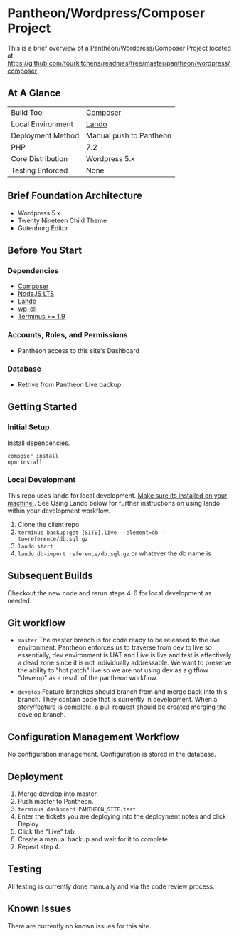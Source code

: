 # Pantheon/Wordpress/Composer Project

This is a brief overview of a Pantheon/Wordpress/Composer Project located at https://github.com/fourkitchens/readmes/tree/master/pantheon/wordpress/composer

## At A Glance
|   |   |
|---|---|
| Build Tool | <a href='https://getcomposer.org/download/'>Composer</a> |
| Local Environment | <a href='https://github.com/lando/lando/releases'>Lando</a> |
| Deployment Method | Manual push to Pantheon |
| PHP | 7.2 |
| Core Distribution | Wordpress 5.x |
| Testing Enforced | None |

## Brief Foundation Architecture

* Wordpress 5.x
* Twenty Nineteen Child Theme
* Gutenburg Editor

## Before You Start

### Dependencies

* [Composer](https://getcomposer.org/download/)
* [NodeJS LTS](https://nodejs.org/en/)
* [Lando](https://github.com/lando/lando/releases)
* [wp-cli](https://wp-cli.org/)
* [Terminus >= 1.9](https://github.com/pantheon-systems/terminus)

### Accounts, Roles, and Permissions

* Pantheon access to this site's Dashboard

### Database

* Retrive from Pantheon Live backup

## Getting Started

### Initial Setup

Install dependencies.
```
composer install
npm install
```

### Local Development

This repo uses lando for local development. [Make sure its installed on your machine.](https://github.com/lando/lando/releases). See Using Lando below for further instructions on using lando within your development workflow.

1. Clone the client repo
2. `terminus backup:get [SITE].live --element=db --to=reference/db.sql.gz`
3. `lando start`
4. `lando db-import reference/db.sql.gz` or whatever the db name is
## Subsequent Builds

Checkout the new code and rerun steps 4-6 for local development as needed.


## Git workflow

- `master` The master branch is for code ready to be released to the live environment. Pantheon enforces us to traverse from dev to live so essentially, dev environment is UAT and Live is live and test is effectively a dead zone since it is not individually addressable. We want to preserve the ability to "hot patch" live so we are not using dev as a gitflow "develop" as a result of the pantheon workflow.

- `develop` Feature branches should branch from and merge back into this branch. They contain code that is currently in development. When a story/feature is complete, a pull request should be created merging the develop branch.

## Configuration Management Workflow

No configuration management. Configuration is stored in the database.

## Deployment

1. Merge develop into master.
2. Push master to Pantheon.
3. `terminus dashboard PANTHEON_SITE.test`
4. Enter the tickets you are deploying into the deployment notes and click Deploy
5. Click the "Live" tab.
6. Create a manual backup and wait for it to complete.
7. Repeat step 4.
## Testing

All testing is currently done manually and via the code review process.

## Known Issues

There are currently no known issues for this site.

